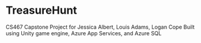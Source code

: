 # TreasureHunt
CS467 Capstone Project for Jessica Albert, Louis Adams, Logan Cope
Built using Unity game engine, Azure App Services, and Azure SQL
